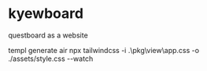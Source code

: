 # kyewboard
questboard as a website

templ generate
air
npx tailwindcss -i .\pkg\view\app.css -o ./assets/style.css --watch